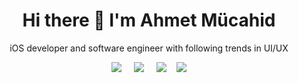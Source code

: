 <h1 align='center'> Hi there 👋 I'm Ahmet Mücahid </h1>

<p align='center'>
  iOS developer and software engineer with following trends in UI/UX
</p>

<p align='center'>
  <a href="https://twitter.com/amucahidbozkurt"><img src="https://img.shields.io/badge/twitter-1DA1F2.svg?&style=for-the-badge&logo=twitter&logoColor=white" /></a>&nbsp;&nbsp;&nbsp;&nbsp;
  <a href="https://linkedin.com/in/amucahidbozkurt"><img src="https://img.shields.io/badge/linkedin-0073B1.svg?&style=for-the-badge&logo=linkedin&logoColor=white" /></a>&nbsp;&nbsp;&nbsp;&nbsp;
  <a href="https://medium.com/@amucahidbozkurt"><img src="https://img.shields.io/badge/medium-%2312100E.svg?&style=for-the-badge&logo=medium&logoColor=white" /></a>&nbsp;&nbsp;&nbsp;
  <a href="https://apps.apple.com/tr/developer/ahmet-mucahid-bozkurt/id1614134518"><img src="https://img.shields.io/badge/App_Store-2072F3?style=for-the-badge&logo=app-store&logoColor=white" /></a>

</p>
